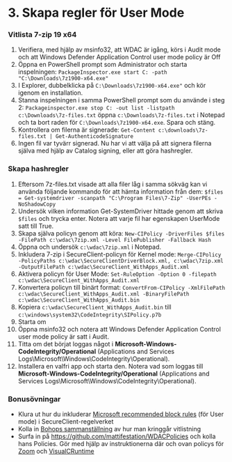 # 3. Skapa regler för User Mode

### Vitlista 7-zip 19 x64
1. Verifiera, med hjälp av msinfo32, att WDAC är igång, körs i Audit mode och att Windows Defender Application Control user mode policy är Off
2. Öppna en PowerShell prompt som Administrator och starta inspelningen: `PackageInspector.exe start C: -path "C:\Downloads\7z1900-x64.exe"`
3. I Explorer, dubbelklicka på `C:\Downloads\7z1900-x64.exe"` och kör igenom en installation.
4. Stanna inspelningen i samma PowerShell prompt som du använde i steg 2: `Packageinspector.exe stop C: -out list -listpath c:\Downloads\7z-files.txt`
öppna `c:\Downloads\7z-files.txt` i Notepad och ta bort raden för `C:\Downloads\7z1900-x64.exe`. Spara och stäng.
5. Kontrollera om filerna är signerade: `Get-Content c:\downloads\7z-files.txt | Get-AuthenticodeSignature`
6. Ingen fil var tyvärr signerad. Nu har vi att välja på att signera filerna själva med hjälp av Catalog signing, eller att göra hashregler.

### Skapa hashregler
1. Eftersom 7z-files.txt visade att alla filer låg i samma sökväg kan vi använda följande kommando för att hämta information från dem: `$files = Get-systemdriver -scanpath "C:\Program Files\7-Zip" -UserPEs -NoShadowCopy`
2. Undersök vilken information Get-SystemDriver hittade genom att skriva `$files` och trycka enter. Notera att varje fil har egenskapen UserMode satt till True.
3. Skapa själva policyn genom att köra: `New-CIPolicy -DriverFiles $files -FilePath c:\wdac\7zip.xml -Level FilePublisher -Fallback Hash`
4. Öppna och undersök `c:\wdac\7zip.xml` i Notepad.
5. Inkludera 7-zip i SecureClient-policyn för Kernel mode: `Merge-CIPolicy -PolicyPaths c:\wdac\SecureClientDriverBlock.xml, c:\wdac\7zip.xml -OutputFilePath c:\wdac\SecureClient_WithApps_Audit.xml`
6. Aktivera policyn för User Mode: `Set-RuleOption -Option 0 -filepath c:\wdac\SecureClient_WithApps_Audit.xml`
7. Konvertera policyn till binärt format: `ConvertFrom-CIPolicy -XmlFilePath c:\wdac\SecureClient_WithApps_Audit.xml -BinaryFilePath c:\wdac\SecureClient_WithApps_Audit.bin`
8. Kopiera `c:\wdac\SecureClient_WithApps_Audit.bin` till `c:\windows\system32\CodeIntegrity\SIPolicy.p7b`
9. Starta om
10. Öppna msinfo32 och notera att Windows Defender Application Control user mode policy är satt i Audit.
11. Titta om det börjat loggas något i **Microsoft-Windows-CodeIntegrity/Operational** (Applications and Services Logs\Microsoft\Windows\CodeIntegrity\Operational).
12. Installera en valfri app och starta den. Notera vad som loggas till **Microsoft-Windows-CodeIntegrity/Operational** (Applications and Services Logs\Microsoft\Windows\CodeIntegrity\Operational).




### Bonusövningar

* Klura ut hur du inkluderar [Microsoft recommended block rules](https://docs.microsoft.com/en-us/windows/security/threat-protection/windows-defender-application-control/microsoft-recommended-block-rules) (för User mode) i SecureClient-regelverket
* Kolla in [Bohops sammanställning](https://github.com/bohops/UltimateWDACBypassList) av hur man kringgår vitlistning
* Surfa in på https://github.com/mattifestation/WDACPolicies och kolla hans Policies. Gör med hjälp av instruktionerna där och ovan policys för [Zoom](https://github.com/mattifestation/WDACPolicies/blob/master/Policies/Zoom.md) och [VisualCRuntime](https://github.com/mattifestation/WDACPolicies/blob/master/Policies/VisualCRuntime.md)